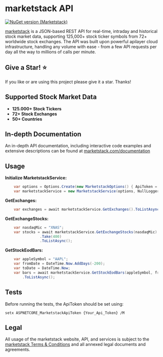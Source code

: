 # marketstack API
[![NuGet version (Marketstack)](https://img.shields.io/nuget/v/Marketstack.svg?style=flat-square)](https://www.nuget.org/packages/Marketstack/)


[marketstack](https://marketstack.com) is a JSON-based REST API for real-time, intraday and historical stock market data, supporting 125,000+ stock ticker symbols from 72+ worldwide stock exchanges. The API was built upon powerful apilayer cloud infrastructure, handling any volume with ease - from a few API requests per day all the way to millions of calls per minute.

## Give a Star! :star:
If you like or are using this project please give it a star. Thanks!

## Supported Stock Market Data

* **125.000+ Stock Tickers**
* **72+ Stock Exchanges**
* **50+ Countries**

## In-depth Documentation

An in-depth API documentation, including interactive code examples and extensive descriptions can be found at [marketstack.com/documentation](https://marketstack.com/documentation)

## Usage

**Initialize MarketstackService:**
```c#
    var options = Options.Create(new MarketstackOptions() { ApiToken = "apiToken"});
    var marketstackService = new MarketstackService(options, NullLogger<MarketstackService>.Instance);    
```

**GetExchanges:**
```c#
    var exchanges = await marketstackService.GetExchanges().ToListAsync();
```

**GetExchangeStocks:**
```c#
    var nasdaqMic = "XNAS";
    var stocks = await marketstackService.GetExchangeStocks(nasdaqMic)
                .Take(400)
                .ToListAsync();
```    
    
**GetStockEodBars:**
```c#
    var appleSymbol = "AAPL";
    var fromDate = DateTime.Now.AddDays(-200);
    var toDate = DateTime.Now;
    var bars = await marketstackService.GetStockEodBars(appleSymbol, fromDate, toDate)
        .ToListAsync();       
```

## Tests

Before running the tests, the ApiToken should be set using: 

```
setx ASPNETCORE_MarketstackApiToken {Your_Api_Token} /M
```

## Legal

All usage of the marketstack website, API, and services is subject to the [marketstack Terms & Conditions](https://marketstack.com/terms) and all annexed legal documents and agreements.
